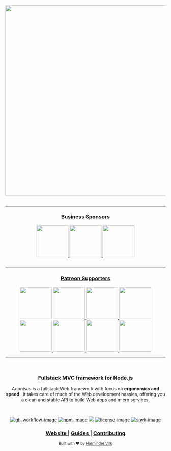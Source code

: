 <div align="center">
  <img src="https://res.cloudinary.com/adonisjs/image/upload/q_100/v1558612869/adonis-readme_zscycu.jpg" width="600px">
</div>

<br />
<hr>

<div align="center">
  <h3>
    <a href="https://www.patreon.com/adonisframework">
      Business Sponsors
    </a>
  </h3>

  <a href="https://cleavr.io/adonis/?utm_source=adonisjs" title="Cleaver">
    <img src="assets/cleavr.png" width="100px">
  </a>

  <a href="https://ably.com/?utm_source=adonisjs" title="Build realtime features you can trust to deliver at scale">
    <img src="assets/ably.jpeg" width="100px">
  </a>

  <a href="https://fossunited.org/?utm_source=adonisjs">
    <img src="assets/foss.png" width="100px">
  </a>

</div>

<br />
<hr>

<div align="center">
  <h3>
    <a href="https://www.patreon.com/adonisframework">
      Patreon Supporters
    </a>
  </h3>

  <a title="Bastien Crettenand">
  	<img src="assets/bastien-crettenand.png" width="100px">
  </a>

  <a href="https://github.com/olaoluwa-98" title="Emmanuel Awotunde">
    <img src="assets/emmanuel.png" width="100px">
  </a>

  <a href="https://mcsneaky.ap3k.pro/?utm_source=adonisjs" title="McSneaky">
  	<img src="assets/mc-sneaky.png" width="100px">
  </a>

  <a href="https://appmasters.io?utm_source=adonisjs" title="Expert in software development for small and medium sized companies">
  	<img src="assets/appmasters.jpg" width="100px">
  </a>

  <a href="http://repzo.com?utm_source=adonisjs" title="Smartest CRM / SFA for your field teams powered by Blockchain">
  	<img src="assets/repzo.jpeg" width="100px">
  </a>

  <a href="https://doconchain.com/?utm_source=adonisjs.com" title="Boost your business today with doconchain.com">
    <img src="assets/doconchain.jpeg" width="100px">
  </a>

  <a href="https://bitkidd.dev/?utm_source=adonisjs.com" title="Chirill Ceban">
    <img src="assets/bitkidd.jpeg" width="100px">
  </a>

  <a href="https://github.com/usagar80/?utm_source=adonisjs.com" title="Sagar Upadhyay">
    <img src="assets/usagar80.jpeg" width="100px">
  </a>
</div>

<hr>


<br />

<div align="center">
  <h3>Fullstack MVC framework for Node.js</h3>
  <p>AdonisJs is a fullstack Web framework with focus on <strong> ergonomics and speed </strong>. It takes care of much of the Web development hassles, offering you a clean and stable API to build Web apps and micro services.</p>
</div>

<br />

<div align="center">

[![gh-workflow-image]][gh-workflow-url] [![npm-image]][npm-url] ![][typescript-image] [![license-image]][license-url] [![snyk-image]][snyk-url]

</div>

<div align="center">
  <h3>
    <a href="https://adonisjs.com">
      Website
    </a>
    <span> | </span>
    <a href="https://docs.adonisjs.com">
      Guides
    </a>
    <span> | </span>
    <a href=".github/CONTRIBUTING.md">
      Contributing
    </a>
  </h3>
</div>

<div align="center">
  <sub>Built with ❤︎ by <a href="https://github.com/thetutlage">Harminder Virk</a>
</div>

[gh-workflow-image]: https://img.shields.io/github/workflow/status/adonisjs/core/test?style=for-the-badge
[gh-workflow-url]: https://github.com/adonisjs/core/actions/workflows/test.yml "Github action"

[npm-image]: https://img.shields.io/npm/v/@adonisjs/core/latest.svg?style=for-the-badge&logo=npm
[npm-url]: https://www.npmjs.com/package/@adonisjs/core/v/latest "npm"

[typescript-image]: https://img.shields.io/badge/Typescript-294E80.svg?style=for-the-badge&logo=typescript

[license-url]: LICENSE.md
[license-image]: https://img.shields.io/github/license/adonisjs/adonis-framework?style=for-the-badge

[snyk-image]: https://img.shields.io/snyk/vulnerabilities/github/adonisjs/core?label=Snyk%20Vulnerabilities&style=for-the-badge
[snyk-url]: https://snyk.io/test/github/adonisjs/core?targetFile=package.json "snyk"
